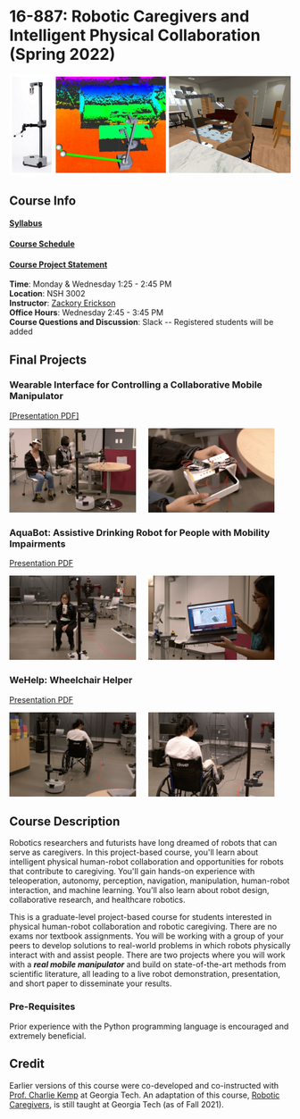 # 16-887: Robotic Caregivers and Intelligent Physical Collaboration (Spring 2022)

![RCICP](rcicp.png)

## Course Info

#### [Syllabus](https://docs.google.com/document/d/1YuGsLEHY-cYkI0e8NIz5HTtkMquaZ6brL2-2ra0Hlp8/edit?usp=sharing)  
#### [Course Schedule](https://docs.google.com/spreadsheets/d/1mzYdw8ZRwK1TIg1UjgW39zMpta80lcb8UypGLAgKtgU/edit?usp=sharing)  
#### [Course Project Statement](https://docs.google.com/document/d/1dPLn8nh9M0qpyCdsB2QQyhxgwoyqxKqENa0YgC5D-pw/edit?usp=sharing)

**Time**: Monday & Wednesday 1:25 - 2:45 PM  
**Location**: NSH 3002  
**Instructor**: [Zackory Erickson](https://zackory.com)  
**Office Hours**: Wednesday 2:45 - 3:45 PM  
**Course Questions and Discussion**: Slack -- Registered students will be added

## Final Projects

### Wearable Interface for Controlling a Collaborative Mobile Manipulator
[[Presentation PDF]](media/Wearable.pdf)

<img src="media/Wearable_1.png" alt="Wearable_1" width="45%"/> &emsp; <img src="media/Wearable_2.png" alt="Wearable_2" width="45%"/>

###  AquaBot: Assistive Drinking Robot for People with Mobility Impairments
[Presentation PDF](media/AquaBot.pdf)

<img src="media/AquaBot_1.png" alt="AquaBot_1" width="45%"/> &emsp; <img src="media/AquaBot_2.png" alt="AquaBot_2" width="45%"/>

###   WeHelp: Wheelchair Helper
[Presentation PDF](media/WeHelp.pdf)

<img src="media/WeHelp_1.png" alt="WeHelp_1" width="45%"/> &emsp; <img src="media/WeHelp_2.png" alt="WeHelp_2" width="45%"/>


## Course Description

Robotics researchers and futurists have long dreamed of robots that can serve as caregivers. In this project-based course, you'll learn about intelligent physical human-robot collaboration and opportunities for robots that contribute to caregiving. You'll gain hands-on experience with teleoperation, autonomy, perception, navigation, manipulation, human-robot interaction, and machine learning. You'll also learn about robot design, collaborative research, and healthcare robotics.

This is a graduate-level project-based course for students interested in physical human-robot collaboration and robotic caregiving. There are no exams nor textbook assignments. You will be working with a group of your peers to develop solutions to real-world problems in which robots physically interact with and assist people. There are two projects where you will work with a **_real mobile manipulator_** and build on state-of-the-art methods from scientific literature, all leading to a live robot demonstration, presentation, and short paper to disseminate your results.

### Pre-Requisites
Prior experience with the Python programming language is encouraged and extremely beneficial. 

## Credit

Earlier versions of this course were co-developed and co-instructed with [Prof. Charlie Kemp](https://charliekemp.com) at Georgia Tech. An adaptation of this course, [Robotic Caregivers](https://sites.gatech.edu/robotic-caregivers/), is still taught at Georgia Tech (as of Fall 2021).
